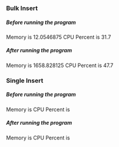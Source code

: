 ### Bulk Insert

##### Before running the program

Memory is 12.0546875
CPU Percent is 31.7

##### After running the program

Memory is 1658.828125
CPU Percent is 47.7

### Single Insert

##### Before running the program

Memory is 
CPU Percent is 

##### After running the program

Memory is
CPU Percent is 
